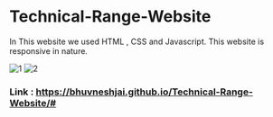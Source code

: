 # Technical-Range-Website
In This website we used HTML , CSS and Javascript. This website is responsive in nature.


![1](https://user-images.githubusercontent.com/82877515/203636224-c97d4ac1-6f1e-4312-a74a-8a0b8f34cc93.jpg)
![2](https://user-images.githubusercontent.com/82877515/203636237-cffdd89b-7b31-468a-8af6-30f93961ce92.jpg)

### Link : https://bhuvneshjai.github.io/Technical-Range-Website/#
